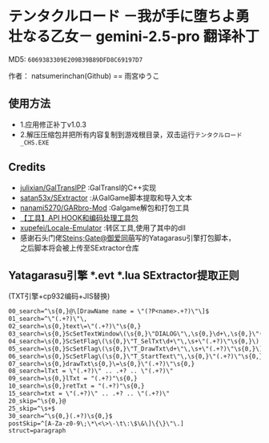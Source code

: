 # テンタクルロード －我が手に堕ちよ勇壮なる乙女－ gemini-2.5-pro 翻译补丁

MD5: `6069383309E209B39B89DFD8C69197D7`

作者： natsumerinchan(Github) == 雨宮ゆうこ

## 使用方法

- 1.应用修正补丁v1.0.3
- 2.解压压缩包并把所有内容复制到游戏根目录，双击运行`テンタクルロード_CHS.EXE`

## Credits

- [julixian/GalTranslPP](https://github.com/julixian/GalTranslPP.git) :GalTransl的C++实现
- [satan53x/SExtractor](https://github.com/satan53x/SExtractor.git) :从GalGame脚本提取和导入文本
- [nanami5270/GARbro-Mod](https://github.com/nanami5270/GARbro-Mod.git) :Galgame解包和打包工具
- [【工具】API HOOK和编码处理工具包](https://www.ai2.moe/topic/29225-【工具】api-hook和编码处理工具包)
- [xupefei/Locale-Emulator](https://github.com/xupefei/Locale-Emulator.git) :转区工具,使用了其中的dll
- 感谢石头门佬[Steins;Gate@御爱同萌](https://www.ai2.moe/profile/12822-steinsgate/)写的Yatagarasu引擎打包脚本，  
之后脚本将会被上传至SExtractor仓库

## Yatagarasu引擎 \*.evt \*.lua SExtractor提取正则

(TXT引擎+cp932编码+JIS替换)

```txt
00_search=^\s{0,}@\[DrawName name = \"(?P<name>.+?)\"\]$
01_search=^\"(.+?)\"\,
02_search=\s{0,}text\=\"(.+?)\"\s{0,}
03_search=\s{0,}ScSetTextWindow\(\s{0,}\"DIALOG\"\,\s{0,}\d+\,\s{0,}\"(.+?)\"\s{0,}\)
04_search=\s{0,}ScSetFlag\(\s{0,}\"T_SelTxt\d+\"\,\s+\"(.+?)\"\s{0,}\)
05_search=\s{0,}ScSetFlag\(\s{0,}\"T_DrawTxt\d+\"\,\s+\"(.+?)\"\s{0,}\)
06_search=\s{0,}ScSetFlag\(\s{0,}\"T_StartText\"\,\s{0,}\"(.+?)\"\s{0,}\)
07_search=\s{0,}drawTxt\s{0,}\=\s{0,}\"(.+?)\"\s{0,}
08_search=lTxt = \"(.+?)\" .. .+? .. \"(.+?)\"
09_search=\s{0,}lTxt = "(.+?)"\s{0,}
10_search=\s{0,}retTxt = "(.+?)"\s{0,}
15_search=txt = \"(.+?)\" .. .+? .. \"(.+?)\"
20_skip=^\s{0,}@
25_skip=^\s+$
30_search=^\s{0,}(.+?)\s{0,}$
postSkip=^[A-Za-z0-9\;\*\<\>\-\t\:\$\&\]\{\}\"\.]
struct=paragraph
```
